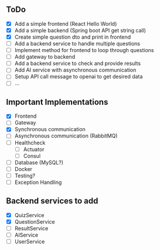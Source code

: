 ## ToDo

- [x] Add a simple frontend (React Hello World)
- [x] Add a simple backend (Spring boot API get string call)
- [x] Create simple question dto and print in frontend
- [ ] Add a backend service to handle multiple questions
- [ ] Implement method for frontend to loop through questions
- [ ] Add gateway to backend
- [ ] Add a backend service to check and provide results
- [ ] Add AI service with asynchronous communication
- [ ] Setup API call message to openai to get desired data
- [ ] ...

## Important Implementations

- [x] Frontend
- [ ] Gateway
- [x] Synchronous communication
- [ ] Asynchronous communication (RabbitMQ)
- [ ] Healthcheck
  - [ ] Actuator
  - [ ] Consul
- [ ] Database (MySQL?)
- [ ] Docker
- [ ] Testing?
- [ ] Exception Handling

## Backend services to add

- [x] QuizService
- [x] QuestionService
- [ ] ResultService
- [ ] AIService
- [ ] UserService
